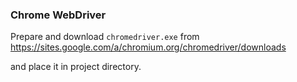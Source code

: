### Chrome WebDriver

Prepare and download `chromedriver.exe` from https://sites.google.com/a/chromium.org/chromedriver/downloads

and place it in project directory.